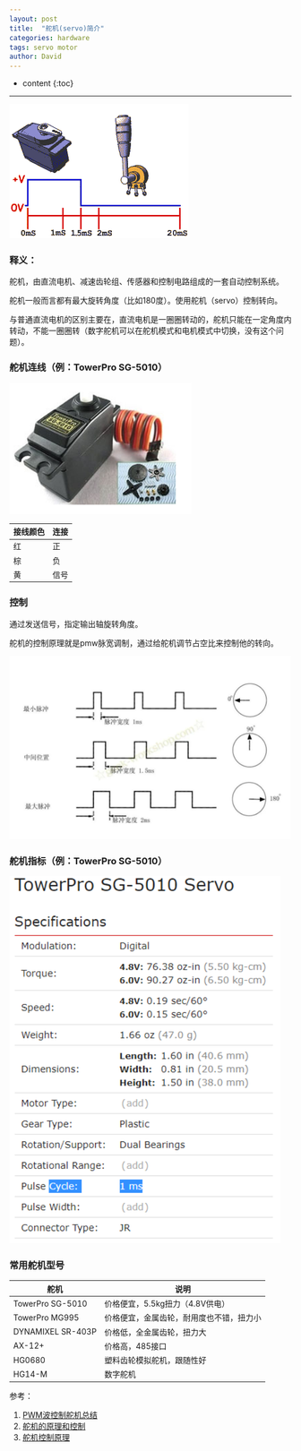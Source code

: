 ```yaml
---
layout: post
title:  "舵机(servo)简介"
categories: hardware
tags: servo motor
author: David
---
```


* content
{:toc}

---

![舵机控制原理](https://github.com/titron/titron.github.io/raw/master/img/2022-04-01-servo_motor_control.gif)

### 释义：
舵机，由直流电机、减速齿轮组、传感器和控制电路组成的一套自动控制系统。

舵机一般而言都有最大旋转角度（比如180度）。使用舵机（servo）控制转向。

与普通直流电机的区别主要在，直流电机是一圈圈转动的，舵机只能在一定角度内转动，不能一圈圈转（数字舵机可以在舵机模式和电机模式中切换，没有这个问题）。

### 舵机连线（例：TowerPro SG-5010）

![TowerPro SG-5010 Specification](https://github.com/titron/titron.github.io/raw/master/img/2022-04-01_servo_motor_SG5010_figure.png)

| 接线颜色 | 连接 |
|---|---|
| 红 | 正 |
| 棕 | 负 |
| 黄 | 信号 |

### 控制

通过发送信号，指定输出轴旋转角度。

舵机的控制原理就是pmw脉宽调制，通过给舵机调节占空比来控制他的转向。

![TowerPro SG-5010 Specification](https://github.com/titron/titron.github.io/raw/master/img/2022-04-01_servo_motor_control.png)

### 舵机指标（例：TowerPro SG-5010）

![TowerPro SG-5010 Specification](https://github.com/titron/titron.github.io/raw/master/img/2022-04-01_servo_motor_SG5010_spec.png)

### 常用舵机型号

| 舵机 | 说明 |
|---|---|
| TowerPro SG-5010 | 价格便宜，5.5kg扭力（4.8V供电） |
| TowerPro MG995 | 价格便宜，金属齿轮，耐用度也不错，扭力小 |
| DYNAMIXEL SR-403P | 价格低，全金属齿轮，扭力大 |
| AX-12+ | 价格高，485接口 |
| HG0680 | 塑料齿轮模拟舵机，跟随性好 |
| HG14-M | 数字舵机 |

参考：
1. [PWM波控制舵机总结](https://mp.weixin.qq.com/s/iYGDthkrpXLxMWGAHPDdJw)
2. [舵机的原理和控制](https://mp.weixin.qq.com/s/FR3Tp-f2LQeBK0ISjLdupQ)
3. [舵机控制原理](https://mp.weixin.qq.com/s/s3orZo9NwZcCMTMhRxa_Wg)
